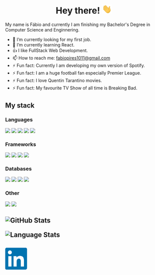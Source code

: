 
<!-- <p align="center">
<a href="https://www.linkedin.com/in/luismarques99/"><img height="50" src="https://raw.githubusercontent.com/LuisMarques99/LuisMarques99/master/assets/linkedin-logo.png"></a>
&nbsp;&nbsp;
<a href="https://gitlab.com/LuisMarques99"><img height="50" src="https://raw.githubusercontent.com/LuisMarques99/LuisMarques99/master/assets/gitlab-logo.png"></a>
&nbsp;&nbsp;
<a href="https://www.buymeacoffee.com/LuisMarques99"><img height="50" src="https://raw.githubusercontent.com/LuisMarques99/LuisMarques99/master/assets/BMC/bmc-button.png"></a>
</p> -->

<h1 align='center'>Hey there!
<img src="https://raw.githubusercontent.com/LuisMarques99/LuisMarques99/master/assets/wave.gif" height="30px"/>
</h1>

<!-- ## Hey there! <img src="assets/wave.gif" height="30px"/> -->

My name is Fábio and currently I am finishing my Bachelor's Degree in Computer Science and Enginnering.

- 🔭 I’m currently looking for my first job.
- 🌱 I’m currently learning React.
- 👍 I like FullStack Web Development.
- 📫 How to reach me: fabiopires1011@gmail.com
- ⚡ Fun fact: Currently I am developing my own version of Spotify.
- ⚡ Fun fact: I am a huge football fan especially Premier League.
- ⚡ Fun fact: I love Quentin Tarantino movies.
- ⚡ Fun fact: My favourite TV Show of all time is Breaking Bad.


<!-- --- -->

<p></p>

<h2> My stack 
<h3> Languages </h3>
  <p align="left">
<img height="100" src="https://logospng.org/download/java/logo-java-256.png">
    <img height="100" src="https://bognarjunior.files.wordpress.com/2018/01/1crcyaithv7aiqh1z93v99q.png?w=256">
<img height="100" src="https://cdn.jsdelivr.net/npm/@programming-languages-logos/csharp@0.0.0/csharp_256x256.png">
    <img height="100" src="https://cdn.iconscout.com/icon/free/png-256/c-57-1175191.png">
<img height="100" src="https://cdn.iconscout.com/icon/free/png-256/python-3628999-3030224.png">


</p>
  <h3> Frameworks </h3>
  <p align="left">
  <img height="100" src="https://abirghoudi.com/wp-content/uploads/2020/06/Angular_full_color_logo.svg.png">
  <img height="100" src="https://www.shareicon.net/data/256x256/2016/07/08/117367_logo_512x512.png">
  <img height="100" src="https://onlyweb-formation.com/uploads/mod_logo/nodejs1.png">
  <img height="100" src="https://images.squarespace-cdn.com/content/v1/58e978bde58c6214d4a77c5c/1542068407031-8GGM1KO36MTCYZ08BI2U/2_dot_net_core_logo.png?format=300w">
</p>
  
</p>
  <h3> Databases</h3>
  <p align="left">
  <img height="100" src="https://cdn.iconscout.com/icon/free/png-256/mysql-3628940-3030165.png">
  <img height="100" src="https://cdn.iconscout.com/icon/free/png-256/postgresql-9-1175120.png">
  <img height="100" src="https://martinsblog.dk/wp-content/uploads/2021/07/sql-logo.png">
  <img height="100" src="https://lh3.googleusercontent.com/proxy/DC_VBo5GA4I9TnYg_oylU13f2T15LL2Q-h3B3eNC4bGJyDsT4glKSnkTx9wN93P3S4h2fkVBjTPfkvJu_2d9qx7pAviFcZQREySKX3oxy33xBMHBCouRqqTPk3w">
</p>

</p>
  <h3> Other</h3>
  <p align="left">
  <img height="100" src="https://devblogs.microsoft.com/wp-content/uploads/sites/44/2019/03/SquareLogo_128px.png">
  <img height="100" src="https://community.chocolatey.org/content/packageimages/liquibase.4.4.3.png">
 
</p>
<h2/>
 <h2>
 

<img alt="GitHub Stats" src="https://github-readme-stats.vercel.app/api?username=FabioDPires&show_icons=true&hide_border=true&theme=material-palenight" />

<p></p>

<img alt="Language Stats" src="https://github-readme-stats.vercel.app/api/top-langs/?username=FabioDPires&layout=compact&hide_border=true&theme=material-palenight" />

<p></p>

  <h2>
<p align="left">
<a href="https://www.linkedin.com/in/fábio-pires-0aa876206/"><img height="70" src="https://raw.githubusercontent.com/LuisMarques99/LuisMarques99/master/assets/linkedin-logo.png"></a>

</p>
